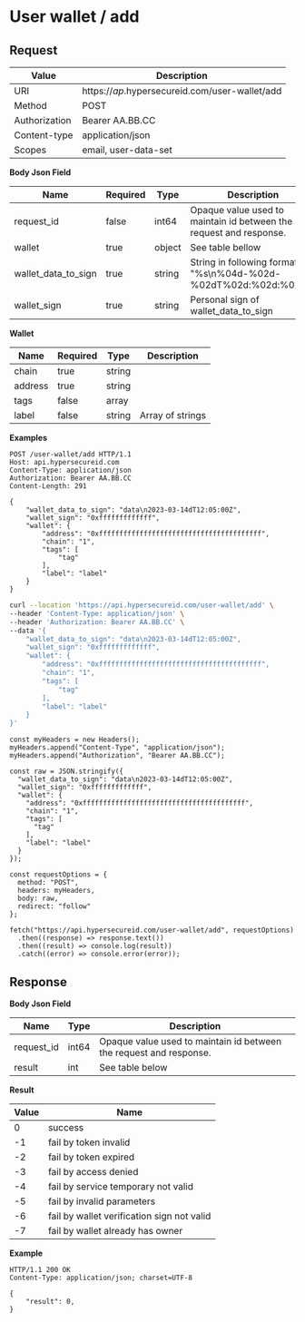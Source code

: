 # User wallet / add

## Request

Value              | Description 
-------------------|---------------
URI                | https://*ap*.hypersecureid.com/user-wallet/add
Method             | POST 
Authorization      | Bearer AA.BB.CC
Content-type       | application/json
Scopes             | email, user-data-set

**Body Json Field**

Name                | Required | Type           | Description
--------------------|----------|----------------|---------------------
request_id          | false    | int64          | Opaque value used to maintain id between the request and response.
wallet              | true     | object         | See table bellow
wallet_data_to_sign | true     | string         | String in following format "%s\n%04d-%02d-%02dT%02d:%02d:%02dZ"
wallet_sign         | true     | string         | Personal sign of wallet_data_to_sign

**Wallet**

Name      | Required | Type         | Description
--------  |----------|--------------|---------------------
chain     | true     | string       |
address   | true     | string       |
tags      | false    | array        |
label     | false    | string       | Array of strings

**Examples**

```HTTP
POST /user-wallet/add HTTP/1.1
Host: api.hypersecureid.com
Content-Type: application/json
Authorization: Bearer AA.BB.CC
Content-Length: 291

{
    "wallet_data_to_sign": "data\n2023-03-14dT12:05:00Z",
    "wallet_sign": "0xfffffffffffff",
    "wallet": {
        "address": "0xffffffffffffffffffffffffffffffffffffffff",
        "chain": "1",
        "tags": [
            "tag"
        ],
        "label": "label"
    }
}
```
```bash
curl --location 'https://api.hypersecureid.com/user-wallet/add' \
--header 'Content-Type: application/json' \
--header 'Authorization: Bearer AA.BB.CC' \
--data '{
    "wallet_data_to_sign": "data\n2023-03-14dT12:05:00Z",
    "wallet_sign": "0xfffffffffffff",
    "wallet": {
        "address": "0xffffffffffffffffffffffffffffffffffffffff",
        "chain": "1",
        "tags": [
            "tag"
        ],
        "label": "label"
    }
}'
```
```JS
const myHeaders = new Headers();
myHeaders.append("Content-Type", "application/json");
myHeaders.append("Authorization", "Bearer AA.BB.CC");

const raw = JSON.stringify({
  "wallet_data_to_sign": "data\n2023-03-14dT12:05:00Z",
  "wallet_sign": "0xfffffffffffff",
  "wallet": {
    "address": "0xffffffffffffffffffffffffffffffffffffffff",
    "chain": "1",
    "tags": [
      "tag"
    ],
    "label": "label"
  }
});

const requestOptions = {
  method: "POST",
  headers: myHeaders,
  body: raw,
  redirect: "follow"
};

fetch("https://api.hypersecureid.com/user-wallet/add", requestOptions)
  .then((response) => response.text())
  .then((result) => console.log(result))
  .catch((error) => console.error(error));
```

## Response

**Body Json Field**

Name          | Type          | Description
--------------|---------------|---------------------
request_id    | int64         | Opaque value used to maintain id between the request and response.
result        | int           | See table below

**Result**

| Value  | Name 
| ------ | ----------------------------------- 
| 0      | success                             
| -1     | fail by token invalid               
| -2     | fail by token expired               
| -3     | fail by access denied               
| -4     | fail by service temporary not valid 
| -5     | fail by invalid parameters          
| -6     | fail by wallet verification sign not valid 
| -7     | fail by wallet already has owner

**Example**

```HTTP
HTTP/1.1 200 OK
Content-Type: application/json; charset=UTF-8

{
    "result": 0,
}
```